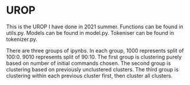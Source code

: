 # UROP

This is the UROP I have done in 2021 summer.
Functions can be found in utils.py. Models can be found in model.py. Tokeniser can be found in tokenizer.py.

There are three groups of ipynbs. In each group, 1000 represents split of 100:0. 9010 represents split of 90:10.
The first group is clustering purely based on number of initial commands chosen.
The second group is clustering based on previously unclustered clusters. 
The third group is clustering within each previous cluster first, then cluster all clusters.
